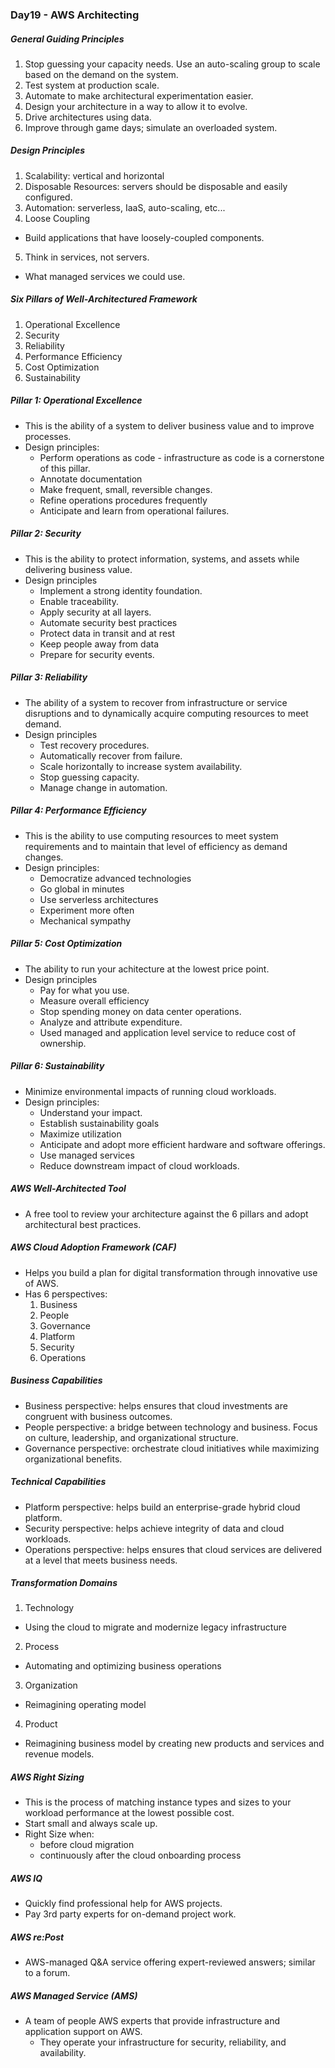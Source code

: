 ### Day19 - AWS Architecting

##### General Guiding Principles
1. Stop guessing your capacity needs. Use an auto-scaling group to scale based on the demand on the system.
2. Test system at production scale.
3. Automate to make architectural experimentation easier.
4. Design your architecture in a way to allow it to evolve.
5. Drive architectures using data.
6. Improve through game days; simulate an overloaded system.

##### Design Principles
1. Scalability: vertical and horizontal
2. Disposable Resources: servers should be disposable and easily configured.
3. Automation: serverless, IaaS, auto-scaling, etc...
4. Loose Coupling
  - Build applications that have loosely-coupled components.
5. Think in services, not servers.
  - What managed services we could use.

##### Six Pillars of Well-Architectured Framework
1. Operational Excellence
2. Security
3. Reliability
4. Performance Efficiency
5. Cost Optimization
6. Sustainability

##### Pillar 1: Operational Excellence
- This is the ability of a system to deliver business value and to improve processes.
- Design principles:
  - Perform operations as code - infrastructure as code is a cornerstone of this pillar.
  - Annotate documentation
  - Make frequent, small, reversible changes.
  - Refine operations procedures frequently
  - Anticipate and learn from operational failures.

##### Pillar 2: Security
- This is the ability to protect information, systems, and assets while delivering business value.
- Design principles
  - Implement a strong identity foundation.
  - Enable traceability.
  - Apply security at all layers.
  - Automate security best practices
  - Protect data in transit and at rest
  - Keep people away from data
  - Prepare for security events.

##### Pillar 3: Reliability
- The ability of a system to recover from infrastructure or service disruptions and to dynamically acquire computing resources to meet demand.
- Design principles
  - Test recovery procedures.
  - Automatically recover from failure.
  - Scale horizontally to increase system availability.  
  - Stop guessing capacity.
  - Manage change in automation.

##### Pillar 4: Performance Efficiency
- This is the ability to use computing resources to meet system requirements and to maintain that level of efficiency as demand changes.
- Design principles:
  - Democratize advanced technologies
  - Go global in minutes
  - Use serverless architectures
  - Experiment more often
  - Mechanical sympathy

##### Pillar 5: Cost Optimization
- The ability to run your achitecture at the lowest price point.
- Design principles
  - Pay for what you use.
  - Measure overall efficiency
  - Stop spending money on data center operations.
  - Analyze and attribute expenditure.
  - Used managed and application level service to reduce cost of ownership.

##### Pillar 6: Sustainability 
- Minimize environmental impacts of running cloud workloads.
- Design principles:
  - Understand your impact.
  - Establish sustainability goals
  - Maximize utilization
  - Anticipate and adopt more efficient hardware and software offerings.
  - Use managed services
  - Reduce downstream impact of cloud workloads.

##### AWS Well-Architected Tool
- A free tool to review your architecture against the 6 pillars and adopt architectural best practices.

##### AWS Cloud Adoption Framework (CAF)
- Helps you build a plan for digital transformation through innovative use of AWS.
- Has 6 perspectives:
  1. Business
  2. People
  3. Governance
  4. Platform
  5. Security
  6. Operations

##### Business Capabilities
- Business perspective: helps ensures that cloud investments are congruent with business outcomes.
- People perspective: a bridge between technology and business. Focus on culture, leadership, and organizational structure.
- Governance perspective: orchestrate cloud initiatives while maximizing organizational benefits.

##### Technical Capabilities
- Platform perspective: helps build an enterprise-grade hybrid cloud platform.
- Security perspective: helps achieve integrity of data and cloud workloads.
- Operations perspective: helps ensures that cloud services are delivered at a level that meets business needs.

##### Transformation Domains
1. Technology
  - Using the cloud to migrate and modernize legacy infrastructure
2. Process
  - Automating and optimizing business operations
3. Organization
  - Reimagining operating model
4. Product
  - Reimagining business model by creating new products and services and revenue models.

##### AWS Right Sizing
- This is the process of matching instance types and sizes to your workload performance at the lowest possible cost.
- Start small and always scale up.
- Right Size when:
  - before cloud migration
  - continuously after the cloud onboarding process

##### AWS IQ
- Quickly find professional help for AWS projects.
- Pay 3rd party experts for on-demand project work.

##### AWS re:Post
- AWS-managed Q&A service offering expert-reviewed answers; similar to a forum.

##### AWS Managed Service (AMS)
- A team of people AWS experts that provide infrastructure and application support on AWS.
  - They operate your infrastructure for security, reliability, and availability.
  

